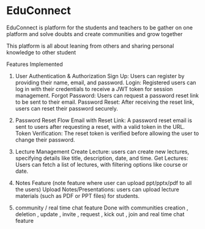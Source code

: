 # EduConnect
EduConnect is platform for the students and teachers to be gather on one platform and solve doubts and create communities and grow together

This platform is all about leaning from others and sharing personal knowledge to other student

Features Implemented
1. User Authentication & Authorization
Sign Up: Users can register by providing their name, email, and password.
Login: Registered users can log in with their credentials to receive a JWT token for session management.
Forgot Password: Users can request a password reset link to be sent to their email.
Password Reset: After receiving the reset link, users can reset their password securely.

2. Password Reset Flow
Email with Reset Link: A password reset email is sent to users after requesting a reset, with a valid token in the URL.
Token Verification: The reset token is verified before allowing the user to change their password.

3. Lecture Management
Create Lecture: users can create new lectures, specifying details like title, description, date, and time.
Get Lectures: Users can fetch a list of lectures, with filtering options like course or date.

4. Notes Feature (note feature where user can upload ppt/pptx/pdf to all the users)
Upload Notes/Presentations: users can upload lecture materials (such as PDF or PPT files) for students.

5. community / real time chat feature
   Done with communities creation , deletion , update , invite , request , kick out , join and real time chat feature 
